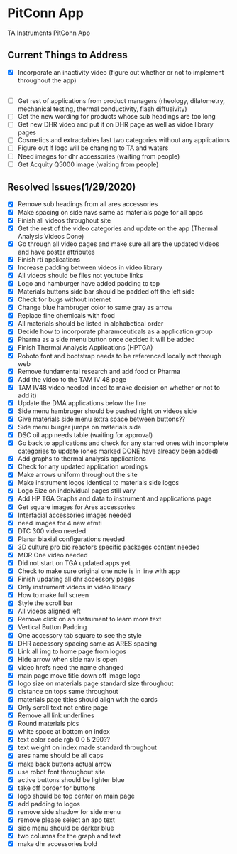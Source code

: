 # PitConn App
 TA Instruments PitConn App
 ## Current Things to Address
 - [x] Incorporate an inactivity video (figure out whether or not to implement throughout the app)
 ## 
 - [ ] Get rest of applications from product managers (rheology, dilatometry, mechanical testing, thermal conductivity, flash diffusivity)
 - [ ] Get the new wording for products whose sub headings are too long
 - [ ] Get new DHR video and put it on DHR page as well as vidoe library pages
 - [ ] Cosmetics and extractables last two categories without any applications
 - [ ] Figure out if logo will be changing to TA and waters
 - [ ] Need images for dhr accessories (waiting from people)
 - [ ] Get Acquity Q5000 image (waiting from people)
 ## Resolved Issues(1/29/2020)
 - [x] Remove sub headings from all ares accessories
 - [x] Make spacing on side navs same as materials page for all apps
 - [x] Finish all videos throughout site
 - [x] Get the rest of the video categories and update on the app (Thermal Analysis Videos Done)
 - [x] Go through all video pages and make sure all are the updated videos and have poster attributes
 - [x] Finish rti applications
 - [x] Increase padding between videos in video library
 - [x] All videos should be files not youtube links
 - [x] Logo and hamburger have added padding to top
 - [x] Materials buttons side bar should be padded off the left side
 - [x] Check for bugs without internet
 - [x] Change blue hambruger color to same gray as arrow
 - [x] Replace fine chemicals with food
 - [x] All materials should be listed in alphabetical order
 - [x] Decide how to incorporate pharamceuticals as a application group
 - [x] Pharma as a side menu button once decided it will be added
 - [x] Finish Thermal Analysis Applications (HPTGA)
 - [x] Roboto font and bootstrap needs to be referenced locally not through web
 - [x] Remove fundamental research and add food or Pharma
 - [x] Add the video to the TAM IV 48 page
 - [x] TAM IV48 video needed (need to make decision on whether or not to add it)
 - [x] Update the DMA applications below the line
 - [x] Side menu hambruger should be pushed right on videos side
 - [x] Give materials side menu extra space between buttons??
 - [x] Side menu burger jumps on materials side
 - [x] DSC oil app needs table (waiting for approval)
 - [x] Go back to applications and check for any starred ones with incomplete categories to update (ones marked DONE have already been added)
 - [x] Add graphs to thermal analysis applications
 - [x] Check for any updated application wordings
 - [x] Make arrows uniform throughout the site 
 - [X] Make instrument logos identical to materials side logos
 - [x] Logo Size on indoividual pages still vary
 - [x] Add HP TGA Graphs and data to instrument and applications page
 - [x] Get square images for Ares accessories
 - [x] Interfacial accessories images needed
 - [x] need images for 4 new efmti
 - [x] DTC 300 video needed
 - [x] Planar biaxial configurations needed
 - [x] 3D culture pro bio reactors specific packages content needed
 - [x] MDR One video needed
 - [x] Did not start on TGA updated apps yet
 - [x] Check to make sure original one note is in line with app
 - [x] Finish updating all dhr accessory pages
 - [x] Only instrument videos in video library
 - [x] How to make full screen
 - [x] Style the scroll bar
 - [x] All videos aligned left
 - [x] Remove click on an instrument to learn more text
 - [x] Vertical Button Padding
 - [x] One accessory tab square to see the style
 - [x] DHR accessory spacing same as ARES spacing
 - [x] Link all img to home page from logos
 - [x] Hide arrow when side nav is open
 - [x] video hrefs need the name changed
 - [x] main page move title down off image logo
 - [x] logo size on materials page standard size throughout
 - [x] distance on tops same throughout
 - [x] materials page titles should align with the cards
 - [x] Only scroll text not entire page
 - [x] Remove all link underlines
 - [x] Round materials pics
 - [x] white space at bottom on index 
 - [x] text color code rgb 0 0 5 290??
 - [x] text weight on index made standard throughout
 - [x] ares name should be all caps
 - [x] make back buttons actual arrow
 - [x] use robot font throughout site
 - [x] active buttons should be lighter blue
 - [x] take off border for buttons
 - [x] logo should be top center on main page
 - [x] add padding to logos
 - [x] remove side shadow for side menu
 - [x] remove please select an app text
 - [x] side menu should be darker blue
 - [x] two columns for the graph and text
 - [x] make dhr accessories bold
